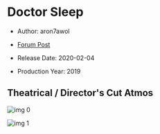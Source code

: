 # Doctor Sleep

* Author: aron7awol

* [Forum Post](https://www.avsforum.com/threads/bass-eq-for-filtered-movies.2995212/post-59144452)

* Release Date: 2020-02-04
* Production Year: 2019

## Theatrical / Director's Cut Atmos

![img 0](https://i.imgur.com/qNCDJ0n.jpg)

![img 1](https://i.imgur.com/a33WII6.png)


